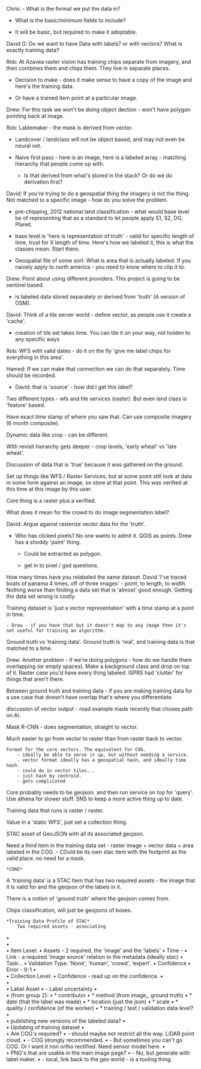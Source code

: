 Chris:  - What is the format we put the data in?

- What is the basic/minimum fields to include?

- It will be basic, but required to make it adoptable.

David G: Do we want to have Data with labels? or with vectors? What is exactly training data?

Rob: 	At Azavea raster vision has training chips separate from imagery, and then combines them and chips them. They live in separate places. 

- Decision to make - does it make sense to have a copy of the image and here's the training data. 

- Or have a trained item point at a particular image.

Drew: 	For this task we won't be doing object dection - won't have polygon pointing back at image. 

Rob: 	Lablemaker - the mask is derived from vector.

- Landcover / landclass will not be object based, and may not even be neural net.

- Naive first pass - here is an image, here is a labeled array - matching hierarchy that people come up with.

	- Is that derived from what's stored in the stack? Or do we do derivation first? 

David: 	If you're trying to do a geospatial thing the imagery is not the thing. Not matched to a specific image - how do you solve the problem.

- pre-chipping, 2012 national land classification - what would base level be of representing that as a standard to let people apply S1, S2, DG, Planet.

- base level is 'here is representation of truth' - valid for specific length of time, trust for X length of time. Here's how we labeled it, this is what the classes mean. Start there.

- Geospatial file of some sort. What is area that is actually labeled. If you naively apply to north america - you need to know where to clip it to. 

Drew: 	Point about using different providers. This project is going to be sentinel based. 

- is labeled data stored separately or derived from 'truth' (A version of OSM).

David: 	Think of a tile server world - define vector, as people use it create a 'cache'. 

- creation of tile set takes time. You can tile it on your way, not holden to any specific ways

Rob: 	WFS with valid dates - do it on the fly 'give me label chips for everything in this area'. 

Hamed: 	If we can make that connection we can do that separately. Time should be recorded.

- David: that is 'source' - how did I get this label?



Two different types - wfs and tile services (raster). But even land class is 'feature' based.

Have exact time stamp of where you saw that. Can use composite imagery (6 month composite). 

Dynamic data like crop - can be different. 

WIth revisit hierarchy gets deeper - crop levels, 'early wheat' vs 'late wheat'. 

Discussion of data that is 'true' because it was gathered on the ground. 

Set up things like WFS / Raster Services, but at some point still look at data in some form against an image, so store at that point. This was verified at this time at this image by this user. 

Core thing is a raster plus a verified.

What does it mean for the crowd to do image segmentation label? 

David: 	Argue against rasterize vector data for the 'truth'. 

- Who has clicked pixels? No one wants to admit it. QGIS as points. Drew has a shoddy 'paint' thing. 
		
	- Could be extracted as polygon. 
		
	- get in to pixel / gsd questions.

How many times have you relabeled the same dataset. David 'I've traced boats of panama 4 times, off of three images' - point, to length, to width. Nothing worse than finding a data set that is 'almost' good enough. Getting the data set wrong is costly. 

Training dataset is 'just a vector representation' with a time stamp at a point in time. 

	- Drew - if you have that but it doesn't map to any image then it's not useful for training an algorithm.

Ground truth vs 'training data'. Ground truth is 'real', and training data is that matched to a time. 

Drew: 	Another problem - if we're doing polygons - how do we handle them overlapping (or empty spaces). Make a background class and drop on top of it. Raster case you'd have every thing labeled. ISPRS had 'clutter' for things that aren't there. 

Between ground truth and training data - if you are making training data for a use case that doesn't have overlap that's where you differentiate. 

discussion of vector output - road example made recently that choses path on AI. 

Mask R-CNN - does segmentation, straight to vector. 

Much easier to go from vector to raster than from raster back to vector. 
	
	Format for the core vectors. The equivalent for COG. 
		- ideally be able to serve it up, but without needing a service. 
		- vector format ideally has a geospatial hash, and ideally time hash.
		- could do in vector tiles...
		- just hash by centroid.
		- gets complicated

Core probably needs to be geojson. and then run service on top for 'query'. Use athena for slower stuff. SNS to keep a more active thing up to date. 
	
Training data that runs is raster / raster.

Value in a 'static WFS', just set a collection thing. 

STAC asset of GeoJSON with all its associated geojson.

Need a third item in the training data set - raster image + vector data + area labeled in the COG. 
	- COuld be its own stac item with the footprint as the valid place. no need for a mask. 


	*CORE* 

A 'training data' is a STAC Item that has two required assets - the image that it is valid for and the geojson of the labels in it. 
	
There is a notion of 'ground truth' where the geojson comes from. 
	
Chips classification, will just be geojsons of boxes. 
	

	*Training Data Profile of STAC* 
		Two required assets - associating
•	
•	
•	Item Level:
•	Assets - 2 required, the 'image' and the 'labels'
•	Time - 
•	Link - a required 'image source' relation to the metadata (ideally stac)
•	Task: .
•	Validation Type: 'None', 'human', 'crowd', 'expert'.
•	Confidence
•	Error - 0-1
•	
•	Collection Level:
•	Confidence <string> - read up on the confidence.
•	
•	
•	Label Asset
•	- Label uncertainty
•	
•	(from group 2):
•	  * contributor
•	  * method (from image,, ground truth)
•	  * date (that the label was made)
•	  * location (just the json)
•	  * scale
•	  * quality / confidence (of the worker)
•	  * training / test / validation data level?
•	
•	publishing new versions of the labeled data? 
•	
•	Updating of training dataset
•	
•	Are COG's required?
•	 - should maybe not restrict all the way. LiDAR point cloud.
•	 - COG strongly recommended. 
•	 - But sometimes you can't go COG. Or I want it non ortho rectified. Need sensor model here. 
•	
•	PNG's that are usable in the main image page?
•	 - No, but generate with label maker.
•	 - local, link back to the geo world - is a tooling thing.
